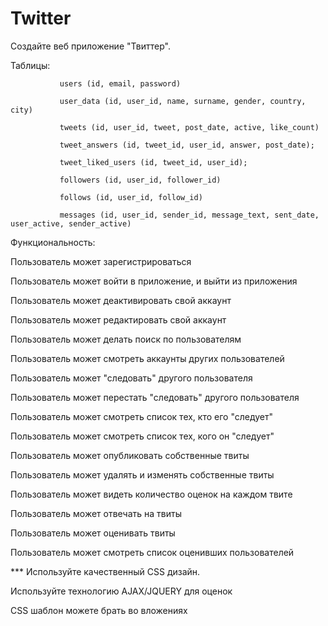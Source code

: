 # Twitter
Создайте веб приложение "Твиттер".

Таблицы:

 

               users (id, email, password)

               user_data (id, user_id, name, surname, gender, country, city)          

               tweets (id, user_id, tweet, post_date, active, like_count)

               tweet_answers (id, tweet_id, user_id, answer, post_date);

               tweet_liked_users (id, tweet_id, user_id);

               followers (id, user_id, follower_id)

               follows (id, user_id, follow_id)

               messages (id, user_id, sender_id, message_text, sent_date, user_active, sender_active)

              

Функциональность:

 

Пользователь может зарегистрироваться

Пользователь может войти в приложение, и выйти из приложения

Пользователь может деактивировать свой аккаунт

Пользователь может редактировать свой аккаунт

Пользователь может делать поиск по пользователям

Пользователь может смотреть аккаунты других пользователей

Пользователь может "следовать" другого пользователя

Пользователь может перестать "следовать" другого пользователя

Пользователь может смотреть список тех, кто его "следует"

Пользователь может смотреть список тех, кого он "следует"

Пользователь может опубликовать собственные твиты

Пользователь может удалять и изменять собственные твиты

Пользователь может видеть количество оценок на каждом твите

Пользователь может отвечать на твиты

Пользователь может оценивать твиты

Пользователь может смотреть список оценивших пользователей

 

*** Используйте качественный CSS дизайн.

Используйте технологию AJAX/JQUERY для оценок

CSS шаблон можете брать во вложениях
